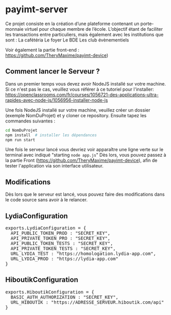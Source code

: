 # payimt-server
Ce projet consiste en la création d’une plateforme contenant un porte-monnaie virtuel pour chaque membre de l’école. L’objectif étant de faciliter les transactions entre particuliers, mais également avec les institutions que sont : La cafétéria Le foyer Le BDE Les club évènementiels

Voir également la partie front-end : https://github.com/TheryMaxime/payimt-device)


## Comment lancer le Serveur ?
Dans un premier temps vous devez avoir NodeJS installé sur votre machine.
Si ce n'est pas le cas, veuillez vous référer à ce tutoriel pour l'installer: https://openclassrooms.com/fr/courses/1056721-des-applications-ultra-rapides-avec-node-js/1056956-installer-node-js

Une fois NodeJS installé sur votre machine, veuillez créer un dossier (exemple NomDuProjet) et y cloner ce repository.
Ensuite tapez les commandes suivantes :

```bash
cd NomDuProjet
npm install  # installer les dépendances
npm run start
```

Une fois le serveur lancé vous devriez voir apparaître une ligne verte sur le terminal avec indiqué "starting `node app.js`"
Dès lors, vous pouvez passez à la partie Front (https://github.com/TheryMaxime/payimt-device), afin de tester l'application via son interface utilisateur.

## Modifications
Dès lors que le serveur est lancé, vous pouvez faire des modifications dans le code source sans avoir à le relancer.

## LydiaConfiguration
<pre>
exports.LydiaConfiguration = {
  API_PUBLIC_TOKEN_PROD : "SECRET_KEY",
  API_PRIVATE_TOKEN_PRO : "SECRET_KEY",
  API_PUBLIC_TOKEN_TESTS : "SECRET_KEY",
  API_PRIVATE_TOKEN_TESTS : "SECRET_KEY",
  URL_LYDIA_TEST : "https://homologation.lydia-app.com",
  URL_LYDIA_PROD : "https://lydia-app.com"
}
</pre>

## HiboutikConfiguration
<pre>
exports.HiboutikConfiguration = {
  BASIC_AUTH_AUTHORIZATION : "SECRET_KEY",
  URL_HIBOUTIK : "https://ADRESSE_SERVEUR.hiboutik.com/api"
}
</pre>

